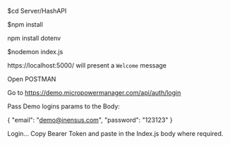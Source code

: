$cd Server/HashAPI

$npm install

npm install dotenv

$nodemon index.js

https://localhost:5000/ will present a `Welcome` message

Open POSTMAN

Go to https://demo.micropowermanager.com/api/auth/login

Pass Demo logins params to the Body:

{
    "email": "demo@inensus.com",
    "password": "123123"
}

Login... Copy Bearer Token and paste in the Index.js body where required.

